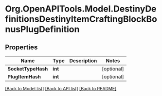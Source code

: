 # Org.OpenAPITools.Model.DestinyDefinitionsDestinyItemCraftingBlockBonusPlugDefinition

## Properties

Name | Type | Description | Notes
------------ | ------------- | ------------- | -------------
**SocketTypeHash** | **int** |  | [optional] 
**PlugItemHash** | **int** |  | [optional] 

[[Back to Model list]](../README.md#documentation-for-models) [[Back to API list]](../README.md#documentation-for-api-endpoints) [[Back to README]](../README.md)

